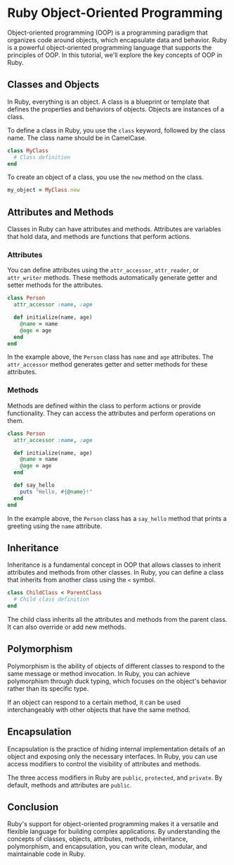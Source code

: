 # Ruby Object-Oriented Programming

Object-oriented programming (OOP) is a programming paradigm that organizes code around objects, which encapsulate data and behavior. Ruby is a powerful object-oriented programming language that supports the principles of OOP. In this tutorial, we'll explore the key concepts of OOP in Ruby.

## Classes and Objects

In Ruby, everything is an object. A class is a blueprint or template that defines the properties and behaviors of objects. Objects are instances of a class.

To define a class in Ruby, you use the `class` keyword, followed by the class name. The class name should be in CamelCase.

```ruby
class MyClass
  # Class definition
end
```

To create an object of a class, you use the `new` method on the class.

```ruby
my_object = MyClass.new
```

## Attributes and Methods

Classes in Ruby can have attributes and methods. Attributes are variables that hold data, and methods are functions that perform actions.

### Attributes

You can define attributes using the `attr_accessor`, `attr_reader`, or `attr_writer` methods. These methods automatically generate getter and setter methods for the attributes.

```ruby
class Person
  attr_accessor :name, :age

  def initialize(name, age)
    @name = name
    @age = age
  end
end
```

In the example above, the `Person` class has `name` and `age` attributes. The `attr_accessor` method generates getter and setter methods for these attributes.

### Methods

Methods are defined within the class to perform actions or provide functionality. They can access the attributes and perform operations on them.

```ruby
class Person
  attr_accessor :name, :age

  def initialize(name, age)
    @name = name
    @age = age
  end

  def say_hello
    puts "Hello, #{@name}!"
  end
end
```

In the example above, the `Person` class has a `say_hello` method that prints a greeting using the `name` attribute.

## Inheritance

Inheritance is a fundamental concept in OOP that allows classes to inherit attributes and methods from other classes. In Ruby, you can define a class that inherits from another class using the `<` symbol.

```ruby
class ChildClass < ParentClass
  # Child class definition
end
```

The child class inherits all the attributes and methods from the parent class. It can also override or add new methods.

## Polymorphism

Polymorphism is the ability of objects of different classes to respond to the same message or method invocation. In Ruby, you can achieve polymorphism through duck typing, which focuses on the object's behavior rather than its specific type.

If an object can respond to a certain method, it can be used interchangeably with other objects that have the same method.

## Encapsulation

Encapsulation is the practice of hiding internal implementation details of an object and exposing only the necessary interfaces. In Ruby, you can use access modifiers to control the visibility of attributes and methods.

The three access modifiers in Ruby are `public`, `protected`, and `private`. By default, methods and attributes are `public`.

## Conclusion

Ruby's support for object-oriented programming makes it a versatile and flexible language for building complex applications. By understanding the concepts of classes, objects, attributes, methods, inheritance, polymorphism, and encapsulation, you can write clean, modular, and maintainable code in Ruby.
